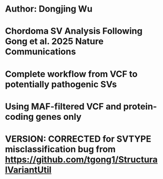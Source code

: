 # Author: Dongjing Wu
# Chordoma SV Analysis Following Gong et al. 2025 Nature Communications
# Complete workflow from VCF to potentially pathogenic SVs
# Using MAF-filtered VCF and protein-coding genes only
# VERSION: CORRECTED for SVTYPE misclassification bug from https://github.com/tgong1/StructuralVariantUtil
